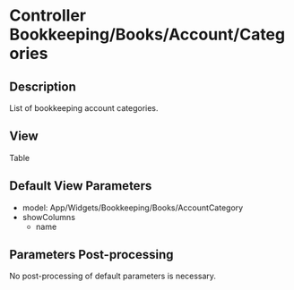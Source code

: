 # Controller Bookkeeping/Books/Account/Categories

## Description

List of bookkeeping account categories.

## View

Table

## Default View Parameters

* model: App/Widgets/Bookkeeping/Books/AccountCategory
* showColumns
  * name

## Parameters Post-processing

No post-processing of default parameters is necessary.
